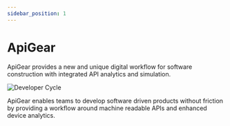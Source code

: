```yaml
---
sidebar_position: 1
---
```


# ApiGear

ApiGear provides a new and unique digital workflow for software construction with integrated API analytics and simulation.

![Developer Cycle](/img/devcycle_43_light.svg)

ApiGear enables teams to develop software driven products without friction by providing a workflow around machine readable APIs and enhanced device analytics.

